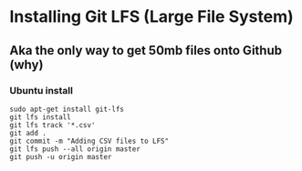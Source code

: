 # Installing Git LFS (Large File System)
## Aka the only way to get 50mb files onto Github (why)

### Ubuntu install

```
sudo apt-get install git-lfs
git lfs install
git lfs track '*.csv' 
git add . 
git commit -m "Adding CSV files to LFS"
git lfs push --all origin master
git push -u origin master
```
